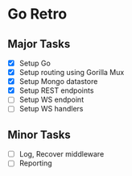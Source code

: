 # Go Retro

## Major Tasks

- [x] Setup Go
- [x] Setup routing using Gorilla Mux
- [x] Setup Mongo datastore
- [x] Setup REST endpoints
- [ ] Setup WS endpoint
- [ ] Setup WS handlers

## Minor Tasks

- [ ] Log, Recover middleware
- [ ] Reporting
